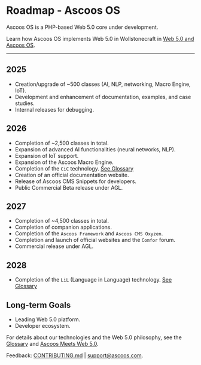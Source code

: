 # Roadmap - Ascoos OS

Ascoos OS is a PHP-based Web 5.0 core under development.

Learn how Ascoos OS implements Web 5.0 in Wollstonecraft in [Web 5.0 and Ascoos OS](./WEB5.md).

---

## 2025
- Creation/upgrade of ~500 classes (AI, NLP, networking, Macro Engine, IoT).
- Development and enhancement of documentation, examples, and case studies.
- Internal releases for debugging.

## 2026
- Completion of ~2,500 classes in total.
- Expansion of advanced AI functionalities (neural networks, NLP).
- Expansion of IoT support.
- Expansion of the Ascoos Macro Engine.
- Completion of the `CiC` technology. [See Glossary](GLOSSARY.md#cms--ui-technologies)
- Creation of an official documentation website.
- Release of Ascoos CMS Snippets for developers.
- Public Commercial Beta release under AGL.

## 2027
- Completion of ~4,500 classes in total.
- Completion of companion applications.
- Completion of the `Ascoos Framework` and `Ascoos CMS Oxyzen`.
- Completion and launch of official websites and the `Comfor` forum.
- Commercial release under AGL.

## 2028
- Completion of the `LiL` (Language in Language) technology. [See Glossary](GLOSSARY.md#cms--ui-technologies)

## Long-term Goals
- Leading Web 5.0 platform.
- Developer ecosystem.

For details about our technologies and the Web 5.0 philosophy, see the [Glossary](./GLOSSARY.md) and [Ascoos Meets Web 5.0](https://os.ascoos.com/docs/articles/ascoos-meets-web5.html).

Feedback: [CONTRIBUTING.md](CONTRIBUTING.md) | [support@ascoos.com](mailto:support@ascoos.com).